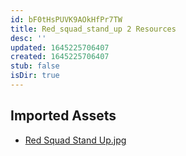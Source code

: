 ```yaml
---
id: bF0tHsPUVK9AOkHfPr7TW
title: Red_squad_stand_up 2 Resources
desc: ''
updated: 1645225706407
created: 1645225706407
stub: false
isDir: true
---
```

## Imported Assets
- [Red Squad Stand Up.jpg](/assets/red-squad-stand-up.jpg)
